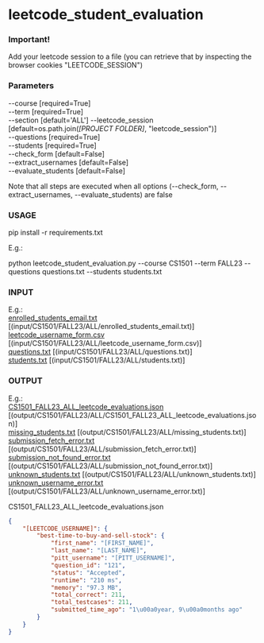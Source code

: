 # leetcode_student_evaluation

### Important!

Add your leetcode session to a file (you can retrieve that by inspecting the browser cookies "LEETCODE_SESSION")

### Parameters

--course [required=True]  
--term [required=True]  
--section [default='ALL']
--leetcode_session [default=os.path.join(_[PROJECT FOLDER]_, "leetcode_session")]  
--questions [required=True]  
--students [required=True]  
--check_form [default=False]  
--extract_usernames [default=False]  
--evaluate_students [default=False]  

Note that all steps are executed when all options (--check_form, --extract_usernames, --evaluate_students) are false 

### USAGE

pip install -r requirements.txt

E.g.:

python leetcode_student_evaluation.py --course CS1501 --term FALL23 --questions questions.txt --students students.txt

### INPUT

E.g.:  
[enrolled_students_email.txt](input/CS1501/FALL23/ALL/enrolled_students_email.txt) [(input/CS1501/FALL23/ALL/enrolled_students_email.txt)]  
[leetcode_username_form.csv](input/CS1501/FALL23/ALL/leetcode_username_form.csv) [(input/CS1501/FALL23/ALL/leetcode_username_form.csv)]  
[questions.txt](input/CS1501/FALL23/ALL/questions.txt) [(input/CS1501/FALL23/ALL/questions.txt)]  
[students.txt](input/CS1501/FALL23/ALL/students.txt) [(input/CS1501/FALL23/ALL/students.txt)]  

### OUTPUT

E.g.:  
[CS1501_FALL23_ALL_leetcode_evaluations.json](output/CS1501/FALL23/ALL/CS1501_FALL23_ALL_leetcode_evaluations.json) [(output/CS1501/FALL23/ALL/CS1501_FALL23_ALL_leetcode_evaluations.json)]  
[missing_students.txt](output/CS1501/FALL23/ALL/missing_students.txt) [(output/CS1501/FALL23/ALL/missing_students.txt)]  
[submission_fetch_error.txt](output/CS1501/FALL23/ALL/submission_fetch_error.txt) [(output/CS1501/FALL23/ALL/submission_fetch_error.txt)]  
[submission_not_found_error.txt](output/CS1501/FALL23/ALL/submission_not_found_error.txt) [(output/CS1501/FALL23/ALL/submission_not_found_error.txt)]  
[unknown_students.txt](output/CS1501/FALL23/ALL/unknown_students.txt) [(output/CS1501/FALL23/ALL/unknown_students.txt)]  
[unknown_username_error.txt](output/CS1501/FALL23/ALL/unknown_username_error.txt) [(output/CS1501/FALL23/ALL/unknown_username_error.txt)]  


CS1501_FALL23_ALL_leetcode_evaluations.json
```json
{
    "[LEETCODE_USERNAME]": {
        "best-time-to-buy-and-sell-stock": {
            "first_name": "[FIRST_NAME]",
            "last_name": "[LAST_NAME]",
            "pitt_username": "[PITT_USERNAME]",
            "question_id": "121",
            "status": "Accepted",
            "runtime": "210 ms",
            "memory": "97.3 MB",
            "total_correct": 211,
            "total_testcases": 211,
            "submitted_time_ago": "1\u00a0year, 9\u00a0months ago"
        }
    }
}
```
